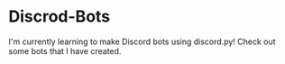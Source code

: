 # Discrod-Bots

I'm currently learning to make Discord bots using discord.py! Check out some bots that I have created.
